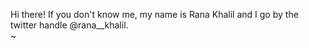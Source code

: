 Hi there! If you don't know me, my name is Rana Khalil and I go by the twitter handle @rana__khalil.                                  
~                                              
